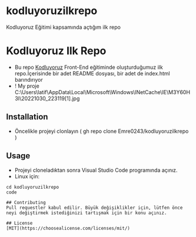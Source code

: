 # kodluyoruzilkrepo
Kodluyoruz Eğitimi kapsamında açtığım ilk repo

# Kodluyoruz Ilk Repo
* Bu repo [Kodluyoruz](https://kodluyoruz.org/tr/kodluyoruz/) Front-End eğitiminde oluşturduğumuz ilk repo.İçerisinde bir adet README dosyası, bir adet de index.html barındırıyor
* ! My proje C:\Users\latif\AppData\Local\Microsoft\Windows\INetCache\IE\M3Y60H3I\20221030_223119[1].jpg

## Installation
* Öncelikle projeyi clonlayın ( gh repo clone Emre0243/kodluyoruzilkrepo )

## Usage
* Projeyi cloneladıktan sonra Visual Studio Code programında açınız.
* Linux için:
```
cd kodluyoruzilkrepo 
code

## Contributing
Pull requestler kabul edilir. Büyük değişiklikler için, lütfen önce neyi değiştirmek istediğinizi tartışmak için bir konu açınız.

## License
[MIT](https://choosealicense.com/licenses/mit/)
